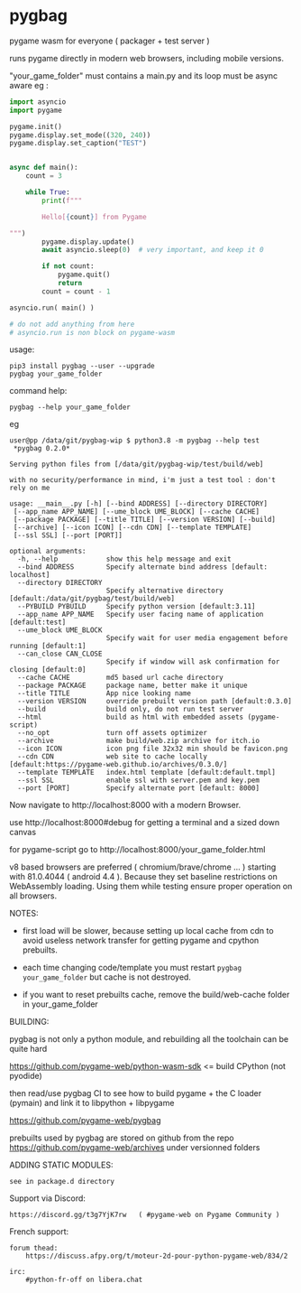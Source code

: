 # pygbag

pygame wasm for everyone ( packager + test server )

runs pygame directly in modern web browsers, including mobile versions.



"your_game_folder" must contains a main.py and its loop must be async aware eg :

```py
import asyncio
import pygame

pygame.init()
pygame.display.set_mode((320, 240))
pygame.display.set_caption("TEST")


async def main():
    count = 3

    while True:
        print(f"""

        Hello[{count}] from Pygame

""")
        pygame.display.update()
        await asyncio.sleep(0)  # very important, and keep it 0

        if not count:
            pygame.quit()
            return
        count = count - 1

asyncio.run( main() )

# do not add anything from here
# asyncio.run is non block on pygame-wasm
```

usage:

    pip3 install pygbag --user --upgrade
    pygbag your_game_folder

command help:

    pygbag --help your_game_folder


eg

```
user@pp /data/git/pygbag-wip $ python3.8 -m pygbag --help test
 *pygbag 0.2.0*

Serving python files from [/data/git/pygbag-wip/test/build/web]

with no security/performance in mind, i'm just a test tool : don't rely on me

usage: __main__.py [-h] [--bind ADDRESS] [--directory DIRECTORY]
 [--app_name APP_NAME] [--ume_block UME_BLOCK] [--cache CACHE]
 [--package PACKAGE] [--title TITLE] [--version VERSION] [--build]
 [--archive] [--icon ICON] [--cdn CDN] [--template TEMPLATE]
 [--ssl SSL] [--port [PORT]]

optional arguments:
  -h, --help            show this help message and exit
  --bind ADDRESS        Specify alternate bind address [default: localhost]
  --directory DIRECTORY
                        Specify alternative directory [default:/data/git/pygbag/test/build/web]
  --PYBUILD PYBUILD     Specify python version [default:3.11]
  --app_name APP_NAME   Specify user facing name of application [default:test]
  --ume_block UME_BLOCK
                        Specify wait for user media engagement before running [default:1]
  --can_close CAN_CLOSE
                        Specify if window will ask confirmation for closing [default:0]
  --cache CACHE         md5 based url cache directory
  --package PACKAGE     package name, better make it unique
  --title TITLE         App nice looking name
  --version VERSION     override prebuilt version path [default:0.3.0]
  --build               build only, do not run test server
  --html                build as html with embedded assets (pygame-script)
  --no_opt              turn off assets optimizer
  --archive             make build/web.zip archive for itch.io
  --icon ICON           icon png file 32x32 min should be favicon.png
  --cdn CDN             web site to cache locally [default:https://pygame-web.github.io/archives/0.3.0/]
  --template TEMPLATE   index.html template [default:default.tmpl]
  --ssl SSL             enable ssl with server.pem and key.pem
  --port [PORT]         Specify alternate port [default: 8000]
```

Now navigate to http://localhost:8000 with a modern Browser.

use http://localhost:8000#debug for getting a terminal and a sized down canvas

for pygame-script go to http://localhost:8000/your_game_folder.html



v8 based browsers are preferred ( chromium/brave/chrome ... )
starting with 81.0.4044 ( android 4.4 ).
Because they set baseline restrictions on WebAssembly loading.
Using them while testing ensure proper operation on all browsers.


NOTES:

 - first load will be slower, because setting up local cache from cdn to avoid
useless network transfer for getting pygame and cpython prebuilts.

 - each time changing code/template you must restart `pygbag your_game_folder`
   but cache is not destroyed.

 - if you want to reset prebuilts cache, remove the build/web-cache folder in
   your_game_folder


BUILDING:

pygbag is not only a python module, and rebuilding all the toolchain can be quite
hard

https://github.com/pygame-web/python-wasm-sdk  <= build CPython (not pyodide)

then read/use pygbag CI to see how to build pygame + the C loader (pymain) and
link it to libpython + libpygame

https://github.com/pygame-web/pygbag

prebuilts used by pygbag are stored on github
from the repo https://github.com/pygame-web/archives under versionned folders


ADDING STATIC MODULES:

    see in package.d directory



Support via Discord:

    https://discord.gg/t3g7YjK7rw   ( #pygame-web on Pygame Community )


French support:

    forum thead:
        https://discuss.afpy.org/t/moteur-2d-pour-python-pygame-web/834/2

    irc:
        #python-fr-off on libera.chat


